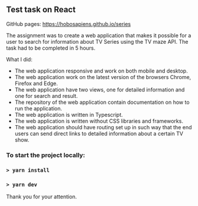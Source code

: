 ## Test task on React

GitHub pages: https://hobosapiens.github.io/series

The assignment was to create a web application that makes it possible for a user
to search for information about TV Series using the TV maze API. The task had to be completed in 5 hours.

What I did:
- The web application responsive and work on both mobile and desktop.
- The web application work on the latest version of the browsers Chrome, Firefox and Edge.
- The web application have two views, one for detailed information and one for search and result.
- The repository of the web application contain documentation on how to run the application.
- The web application is written in Typescript.
- The web application is written without CSS libraries and frameworks.
- The web application should have routing set up in such way that the end users can send direct links to detailed information about a certain TV show.

### To start the project locally:

### `> yarn install`
### `> yarn dev`
 
Thank you for your attention.


